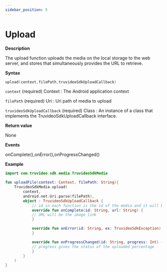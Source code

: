 ```yaml
--- 
sidebar_position: 5
---
```

# Upload
**Description**

The upload function uploads the media on the local storage to the web server, and stores that simultaneously provides the URL to retrieve.

**Syntax**

```kotlin
upload(context,filePath,truvideoSdkUploadCallback)
```
`context` (required) Context :
    The Android application context

`filePath` (required) Uri :
   Uri path of media to upload

`truvideoSdkUploadCallback` (required) Class :
   An instance of a class that implements the TruvideoSdkUploadCallback interface.

**Return value**

None

**Events**

onComplete(),onError(),onProgressChanged() 

**Example**

```kotlin
import com.truvideo.sdk.media.TruvideoSdkMedia

fun uploadFile(context: Context, filePath: String){
    TruvideoSdkMedia.upload(
        context,
        android.net.Uri.parse(filePath),
        object : TruvideoSdkUploadCallback {
            // id in each function is the id of the media and it will be useful for canceling the media upload
            override fun onComplete(id: String, url: String) {
            // URL will be the image link 
            }

            override fun onError(id: String, ex: TruvideoSdkException) {
            }

            override fun onProgressChanged(id: String, progress: Int) {
            // progress gives the status of the uploaded percentage 
            }
        }
    )
}
```